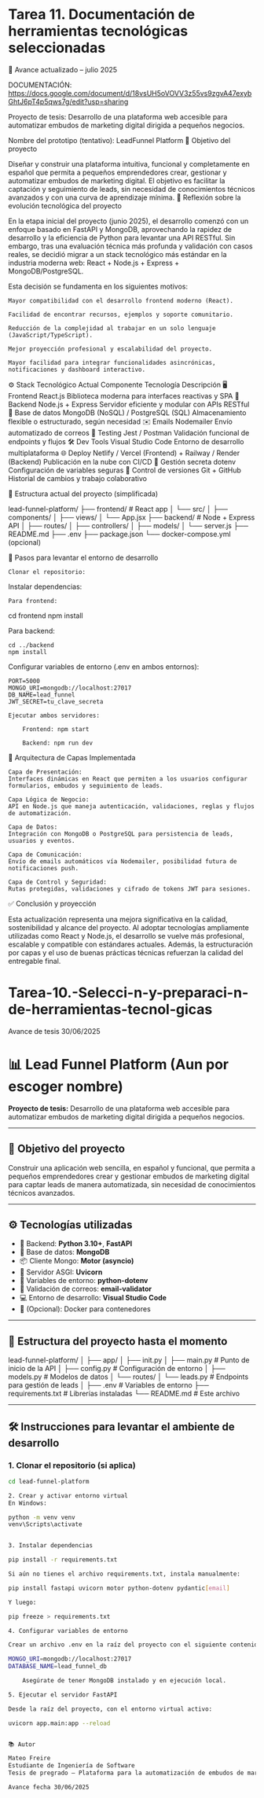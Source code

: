 # Tarea 11. Documentación de herramientas tecnológicas seleccionadas

📌 Avance actualizado – julio 2025

DOCUMENTACIÓN:
https://docs.google.com/document/d/18vsUH5oVOVV3z55vs9zgvA47exybGhtJ6pT4p5qws7g/edit?usp=sharing 

Proyecto de tesis:
Desarrollo de una plataforma web accesible para automatizar embudos de marketing digital dirigida a pequeños negocios.

Nombre del prototipo (tentativo):
LeadFunnel Platform
🎯 Objetivo del proyecto

Diseñar y construir una plataforma intuitiva, funcional y completamente en español que permita a pequeños emprendedores crear, gestionar y automatizar embudos de marketing digital. El objetivo es facilitar la captación y seguimiento de leads, sin necesidad de conocimientos técnicos avanzados y con una curva de aprendizaje mínima.
🧠 Reflexión sobre la evolución tecnológica del proyecto

En la etapa inicial del proyecto (junio 2025), el desarrollo comenzó con un enfoque basado en FastAPI y MongoDB, aprovechando la rapidez de desarrollo y la eficiencia de Python para levantar una API RESTful. Sin embargo, tras una evaluación técnica más profunda y validación con casos reales, se decidió migrar a un stack tecnológico más estándar en la industria moderna web: React + Node.js + Express + MongoDB/PostgreSQL.

Esta decisión se fundamenta en los siguientes motivos:

    Mayor compatibilidad con el desarrollo frontend moderno (React).

    Facilidad de encontrar recursos, ejemplos y soporte comunitario.

    Reducción de la complejidad al trabajar en un solo lenguaje (JavaScript/TypeScript).

    Mejor proyección profesional y escalabilidad del proyecto.

    Mayor facilidad para integrar funcionalidades asincrónicas, notificaciones y dashboard interactivo.
⚙️ Stack Tecnológico Actual
Componente	Tecnología	Descripción
🖥️ Frontend	React.js	Biblioteca moderna para interfaces reactivas y SPA
🔄 Backend	Node.js + Express	Servidor eficiente y modular con APIs RESTful
🧠 Base de datos	MongoDB (NoSQL) / PostgreSQL (SQL)	Almacenamiento flexible o estructurado, según necesidad
✉️ Emails	Nodemailer	Envío automatizado de correos
🧪 Testing	Jest / Postman	Validación funcional de endpoints y flujos
🛠️ Dev Tools	Visual Studio Code	Entorno de desarrollo multiplataforma
🌐 Deploy	Netlify / Vercel (Frontend) + Railway / Render (Backend)	Publicación en la nube con CI/CD
🔐 Gestión secreta	dotenv	Configuración de variables seguras
🐙 Control de versiones	Git + GitHub	Historial de cambios y trabajo colaborativo

📁 Estructura actual del proyecto (simplificada)

lead-funnel-platform/
├── frontend/           # React app
│   └── src/
│       ├── components/
│       ├── views/
│       └── App.jsx
├── backend/            # Node + Express API
│   ├── routes/
│   ├── controllers/
│   ├── models/
│   └── server.js
├── README.md
├── .env
├── package.json
└── docker-compose.yml (opcional)

🔧 Pasos para levantar el entorno de desarrollo

    Clonar el repositorio:

Instalar dependencias:

    Para frontend:

cd frontend
npm install

Para backend:

    cd ../backend
    npm install

Configurar variables de entorno (.env en ambos entornos):

    PORT=5000
    MONGO_URI=mongodb://localhost:27017
    DB_NAME=lead_funnel
    JWT_SECRET=tu_clave_secreta

    Ejecutar ambos servidores:

        Frontend: npm start

        Backend: npm run dev

🧱 Arquitectura de Capas Implementada

    Capa de Presentación:
    Interfaces dinámicas en React que permiten a los usuarios configurar formularios, embudos y seguimiento de leads.

    Capa Lógica de Negocio:
    API en Node.js que maneja autenticación, validaciones, reglas y flujos de automatización.

    Capa de Datos:
    Integración con MongoDB o PostgreSQL para persistencia de leads, usuarios y eventos.

    Capa de Comunicación:
    Envío de emails automáticos vía Nodemailer, posibilidad futura de notificaciones push.

    Capa de Control y Seguridad:
    Rutas protegidas, validaciones y cifrado de tokens JWT para sesiones.

✅ Conclusión y proyección

Esta actualización representa una mejora significativa en la calidad, sostenibilidad y alcance del proyecto. Al adoptar tecnologías ampliamente utilizadas como React y Node.js, el desarrollo se vuelve más profesional, escalable y compatible con estándares actuales. Además, la estructuración por capas y el uso de buenas prácticas técnicas refuerzan la calidad del entregable final.



# Tarea-10.-Selecci-n-y-preparaci-n-de-herramientas-tecnol-gicas
Avance de tesis 30/06/2025
# 📊 Lead Funnel Platform (Aun por escoger nombre)

**Proyecto de tesis:** Desarrollo de una plataforma web accesible para automatizar embudos de marketing digital dirigida a pequeños negocios.

---

## 🚀 Objetivo del proyecto

Construir una aplicación web sencilla, en español y funcional, que permita a pequeños emprendedores crear y gestionar embudos de marketing digital para captar leads de manera automatizada, sin necesidad de conocimientos técnicos avanzados.

---

## ⚙️ Tecnologías utilizadas

- 🐍 Backend: **Python 3.10+**, **FastAPI**
- 🧠 Base de datos: **MongoDB**
- 📦 Cliente Mongo: **Motor (asyncio)**
- 📡 Servidor ASGI: **Uvicorn**
- 🔐 Variables de entorno: **python-dotenv**
- 📧 Validación de correos: **email-validator**
- 💻 Entorno de desarrollo: **Visual Studio Code**
- 🐳 (Opcional): Docker para contenedores

---

## 🧩 Estructura del proyecto hasta el momento 

lead-funnel-platform/
│
├── app/
│ ├── init.py
│ ├── main.py # Punto de inicio de la API
│ ├── config.py # Configuración de entorno
│ ├── models.py # Modelos de datos
│ └── routes/
│ └── leads.py # Endpoints para gestión de leads
│
├── .env # Variables de entorno
├── requirements.txt # Librerías instaladas
└── README.md # Este archivo


---

## 🛠️ Instrucciones para levantar el ambiente de desarrollo

### 1. Clonar el repositorio (si aplica)

```bash
cd lead-funnel-platform

2. Crear y activar entorno virtual
En Windows:

python -m venv venv
venv\Scripts\activate


3. Instalar dependencias

pip install -r requirements.txt

Si aún no tienes el archivo requirements.txt, instala manualmente:

pip install fastapi uvicorn motor python-dotenv pydantic[email]

Y luego:

pip freeze > requirements.txt

4. Configurar variables de entorno

Crear un archivo .env en la raíz del proyecto con el siguiente contenido:

MONGO_URI=mongodb://localhost:27017
DATABASE_NAME=lead_funnel_db

    Asegúrate de tener MongoDB instalado y en ejecución local.

5. Ejecutar el servidor FastAPI

Desde la raíz del proyecto, con el entorno virtual activo:

uvicorn app.main:app --reload


📚 Autor

Mateo Freire
Estudiante de Ingeniería de Software
Tesis de pregrado – Plataforma para la automatización de embudos de marketing digital.

Avance fecha 30/06/2025
